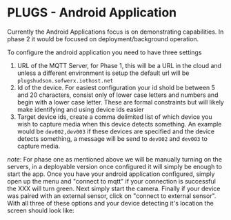 # PLUGS - Android Application

Currently the Android Applications focus is on demonstrating capabilities.  In phase 2 it would be focused on deployment/background operation.

To configure the android application you need to have three settings

1. URL of the MQTT Server, for Phase 1, this will be a URL in the cloud and unless a different environment is setup the default url will be `plugshudson.sofwerx.iothost.net`
1. Id of the device.  For easiest configuration your id shold be between 5 and 20 characters, consist only of lower case letters and numbers and begin with a lower case letter.  These are formal constraints but will likely make identifying and using device ids easier
1. Target device ids, create a comma delimited list of which device you wish to capture media when this device detects something.  An example would be `dev002,dev003` if these devices are specified and the device detects something, a message will be send to `dev002` and `dev003` to capture media.

_note_: For phase one as mentioned above we will be manually turning on the servers, in a deployable version once configured it will simply be enough to start the app.
Once you have your android application configured, simply open up the menu and "connect to mqtt" if your connection is successful the XXX will turn green.
Next simply start the camera.  Finally if your device was paired with an external sensor, click on "connect to external sensor".  With all three of these options
and your device detecting it's location the screen should look like:

